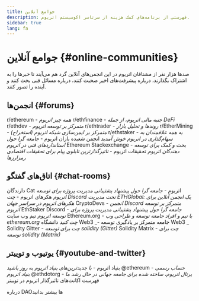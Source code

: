 ```yaml
---
title: جوامع آنلاین
description: فهرستی از برنامه‌های کمک هزینه از سرتاسر اکوسیستم اتریوم.
sidebar: true
lang: fa
---
```


# جوامع آنلاین {#online-communities}

صدها هزار نفر از مشتاقان اتریوم در این انجمن‌های آنلاین گرد هم می‌آیند تا خبرها را به اشتراک بگذارند، درباره پیشرفت‌های اخیر صحبت کنند، درباره مسائل فنی بحث کنند و آینده را تصور کنند.

## انجمن‌ها {#forums}

<SocialListItem socialIcon="reddit"><Link to="https://www.reddit.com/r/ethereum">r/ethereum</Link> _- همه چیز اتریوم_</SocialListItem>
<SocialListItem socialIcon="reddit"><Link to="https://www.reddit.com/r/ethfinance/">r/ethfinance</Link> _- جنبه مالی اتریوم، از جمله DeFi_</SocialListItem>
<SocialListItem socialIcon="reddit"><Link to="https://www.reddit.com/r/ethdev/">r/ethdev</Link> _- متمرکز بر توسعه اتریوم_</SocialListItem>
<SocialListItem socialIcon="reddit"><Link to="https://www.reddit.com/r/ethtrader/">r/ethtrader</Link> _- روندها و تحلیل بازار_</SocialListItem>
<SocialListItem socialIcon="reddit"><Link to="https://www.reddit.com/r/EtherMining/">r/EtherMining</Link> _- متمرکز بر ایمن‌سازی شبکه اتریوم (استخراج)_</SocialListItem>
<SocialListItem socialIcon="reddit"><Link to="https://www.reddit.com/r/ethstaker/">r/ethstaker</Link> _- به همه علاقمندان به سهام‌گذاری در اتریوم خوش آمدید_</SocialListItem>
<SocialListItem socialIcon="webpage"><Link to="https://ethereum-magicians.org">انجمن شعبده بازان اتریوم</Link> _- جامعه گرا حول استانداردهای فنی در اتریوم_</SocialListItem>
<SocialListItem socialIcon="stackExchange"><Link to="https://ethereum.stackexchange.com">Ethereum Stackexchange</Link> _- بحث و کمک برای توسعه دهندگان اتریوم_</SocialListItem>
<SocialListItem socialIcon="webpage"><Link to="https://ethresear.ch">تحقیقات اتریوم</Link> _- تاثیرگذارترین تابلوی پیام برای تحقیقات اقتصادی رمزارزها_</SocialListItem>

## اتاق‌های گفتگو {#chat-rooms}

<SocialListItem socialIcon="discord"><Link to="https://discord.com/invite/Nz6rtfJ8Cu">دارندگان Cat اتریوم</Link> _- جامعه گرا حول پیشنهاد پشتیبانی مدیریت پروژه برای توسعه اتریوم_</SocialListItem>
<SocialListItem socialIcon="discord"><Link to="https://ethglobal.co/discord">هکرهای اتریوم</Link> _- چت Discord تحت مدیریت ETHGlobal: یک انجمن آنلاین برای هکرهای اتریوم در سراسر جهان_</SocialListItem>
<SocialListItem socialIcon="discord"><Link to="https://discord.gg/5W5tVb3">CryptoDevs</Link> _- انجمن Discord متمرکز بر توسعه اتریوم_</SocialListItem>
<SocialListItem socialIcon="discord"><Link to="https://discord.io/ethstaker">EthStaker Discord</Link> _- جامعه گرا حول پیشنهاد پشتیبانی مدیریت پروژه برای توسعه اتریوم_</SocialListItem>
<SocialListItem socialIcon="discord"><Link to="https://discord.gg/CetY6Y4">تیم وب سایت Ethereum.org</Link> _- با تیم و افراد جامعه توسعه و طراحی وب ethereum.org چت کنید_</SocialListItem>
<SocialListItem socialIcon="discord"><Link to="https://discord.gg/ZH5aXDgWEU">دانشگاه Web3</Link> _- جامعه متمرکز بر یادگیری توسعه Web3 _</SocialListItem>
<SocialListItem socialIcon="webpage"><Link to="https://gitter.im/ethereum/solidity/">Solidity Gitter</Link> _- چت برای توسعه solidity (Gitter)_</SocialListItem>
<SocialListItem socialIcon="webpage"><Link to="https://matrix.to/#/#ethereum_solidity:gitter.im">Solidity Matrix</Link> _- چت برای توسعه solidity (Matrix)_</SocialListItem>

## یوتیوب و توییتر {#youtube-and-twitter}

<SocialListItem socialIcon="youtube"><Link to="https://www.youtube.com/c/EthereumFoundation">بنیاد اتریوم</Link> _- با جدیدترین‌های بنیاد اتریوم به روز باشید_</SocialListItem>
<SocialListItem socialIcon="twitter"><Link to="https://twitter.com/ethereum">@ethereum</Link> _- حساب رسمی بنیاد اتریوم_</SocialListItem>
<SocialListItem socialIcon="twitter"><Link to="https://twitter.com/ethdotorg">@ethdotorg</Link> _- پرتال اتریوم، ساخته شده برای جامعه جهانی در حال رشد ما_</SocialListItem>
<SocialListItem socialIcon="webpage"><Link to="https://hive.one/c/Ethereum?page=1">فهرست اکانت‌های تاثیرگذار اتریوم در توییتر</Link></SocialListItem>

<Divider />

<Callout emoji=":classical_building:" titleKey="page-community-daos-callout-title" descriptionKey="page-community-daos-callout-description">
  <div>
    <ButtonLink to="/community/get-involved/#decentralized-autonomous-organizations-daos">
      درباره DAOها بیشتر بدانید
    </ButtonLink>
  </div>
</Callout>

